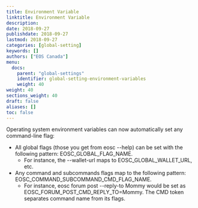 ```yaml
---
title: Environment Variable
linktitle: Environment Variable
description:
date: 2018-09-27
publishdate: 2018-09-27
lastmod: 2018-09-27
categories: [global-setting]
keywords: []
authors: ["EOS Canada"]
menu:
  docs:
    parent: "global-settings"
    identifier: global-setting-environment-variables
    weight: 40
weight: 40
sections_weight: 40
draft: false
aliases: []
toc: false
---
```


Operating system environment variables can now automatically set any command-line flag:
* All global flags (those you get from eosc --help) can be set with the following pattern: EOSC_GLOBAL_FLAG_NAME.
  * For instance, the --wallet-url maps to EOSC_GLOBAL_WALLET_URL, etc.
* Any command and subcommands flags map to the following pattern: EOSC_COMMAND_SUBCOMMAND_CMD_FLAG_NAME.
  * For instance, eosc forum post --reply-to Mommy would be set as EOSC_FORUM_POST_CMD_REPLY_TO=Mommy. The CMD token separates command name from its flags.

